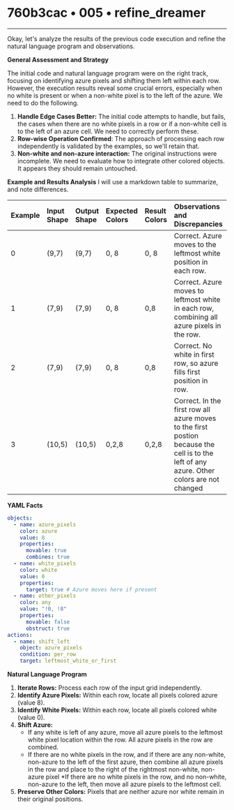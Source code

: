 # 760b3cac • 005 • refine_dreamer

---
Okay, let's analyze the results of the previous code execution and refine the natural language program and observations.

**General Assessment and Strategy**

The initial code and natural language program were on the right track, focusing on identifying azure pixels and shifting them left within each row. However, the execution results reveal some crucial errors, especially when no white is present or when a non-white pixel is to the left of the azure. We need to do the following.

1.  **Handle Edge Cases Better:** The initial code attempts to handle, but fails, the cases when there are no white pixels in a row or if a non-white cell is to the left of an azure cell. We need to correctly perform these.
2.  **Row-wise Operation Confirmed**: The approach of processing each row independently is validated by the examples, so we'll retain that.
3. **Non-white and non-azure interaction:** The original instructions were incomplete. We need to evaluate how to integrate other colored objects. It appears they should remain untouched.

**Example and Results Analysis**
I will use a markdown table to summarize, and note differences.

| Example | Input Shape | Output Shape | Expected Colors | Result Colors | Observations and Discrepancies                                                                                                                   |
| :------ | :---------- | :----------- | :-------------- | :------------- | :--------------------------------------------------------------------------------------------------------------------------------------------- |
| 0       | (9,7)       | (9,7)        | 0, 8            | 0, 8           | Correct. Azure moves to the leftmost white position in each row.                                                                              |
| 1       | (7,9)       | (7,9)         | 0, 8            | 0,8            | Correct. Azure moves to leftmost white in each row, combining all azure pixels in the row.                                                    |
| 2       | (7,9)      | (7,9)        | 0, 8            | 0,8   | Correct. No white in first row, so azure fills first position in row.        |
| 3       | (10,5)     | (10,5)        | 0,2,8            | 0,2,8           | Correct. In the first row all azure moves to the first postion because the cell is to the left of any azure. Other colors are not changed |

**YAML Facts**

```yaml
objects:
  - name: azure_pixels
    color: azure
    value: 8
    properties:
      movable: true
      combines: true
  - name: white_pixels
    color: white
    value: 0
    properties:
      target: true # Azure moves here if present
  - name: other_pixels
    color: any
    value: "!0, !8"
    properties:
      movable: false
      obstruct: true
actions:
  - name: shift_left
    object: azure_pixels
    condition: per_row
    target: leftmost_white_or_first
```

**Natural Language Program**

1.  **Iterate Rows:** Process each row of the input grid independently.
2.  **Identify Azure Pixels:** Within each row, locate all pixels colored azure (value 8).
3.  **Identify White Pixels:** Within each row, locate all pixels colored white (value 0).
4. **Shift Azure:**
      * If any white is left of any azure, move all azure pixels to the leftmost white pixel location within the row. All azure pixels in the row are combined.
      * If there are no white pixels in the row, and if there are any non-white, non-azure to the left of the first azure, then combine all azure pixels in the row and place to the right of the rightmost non-white, non-azure pixel
      *If there are no white pixels in the row, and no non-white, non-azure to the left, then move all azure pixels to the leftmost cell.
5.  **Preserve Other Colors:** Pixels that are neither azure nor white remain in their original positions.

